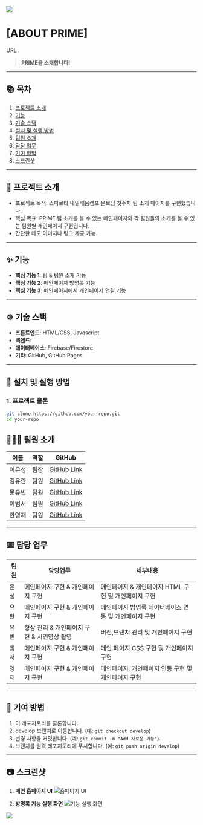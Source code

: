<img src="https://capsule-render.vercel.app/api?type=waving&color=BDBDC8&height=150&section=header" />

# [ABOUT PRIME]

URL :   
> **PRIME을 소개합니다!**

---

## 📚 목차
1. [프로젝트 소개](#-프로젝트-소개)
2. [기능](#-기능)
3. [기술 스택](#-기술-스택)
4. [설치 및 실행 방법](#-설치-및-실행-방법)
5. [팀원 소개](#-팀원-소개)
6. [담당 업무](#-담당-업무)
7. [기여 방법](#-기여-방법)
8. [스크린샷](#-스크린샷)


---

## 📖 프로젝트 소개

- 프로젝트 목적: 스파르타 내일배움캠프 온보딩 첫주차 팀 소개 페이지를 구현했습니다. 
- 핵심 목표: PRIME 팀 소개를 볼 수 있는 메인페이지와 각 팀원들의 소개를 볼 수 있는 팀원별 개인페이지 구현입니다.  
- 간단한 데모 이미지나 링크 제공 가능.

---

## ✨ 기능

- **핵심 기능 1**: 팀 & 팀원 소개 기능
- **핵심 기능 2**: 메인페이지 방명록 기능
- **핵심 기능 3**: 메인페이지에서 개인페이지 연결 기능

---

## ⚙️ 기술 스택

- **프론트엔드**: HTML/CSS, Javascript
- **백엔드**: 
- **데이터베이스**: Firebase/Firestore
- **기타**: GitHub, GitHub Pages

---

## 🚀 설치 및 실행 방법

### 1. 프로젝트 클론
```bash
git clone https://github.com/your-repo.git
cd your-repo
```

## 🧑‍🤝‍🧑 팀원 소개

| 이름   | 역할              | GitHub                                  |
|--------|-------------------|-----------------------------------------|
| 이은성  | 팀장   | [GitHub Link](https://github.com/polaris65b) |
|  김유란 | 팀원   | [GitHub Link](https://github.com/yoorkim) |
| 문유빈  | 팀원       | [GitHub Link](https://github.com/YUBIN-githubb) |
| 이범서  | 팀원 | [GitHub Link](https://github.com/mixedsider) |
| 한영재  | 팀원 | [GitHub Link](https://github.com/han077han) |

---


## ⌨️ 담당 업무

| 팀원       | 담당업무                   | 세부내용                              |
|------------|----------------------------|---------------------------------------|
| 은성   | 메인페이지 구현 & 개인페이지 구현            | 메인페이지 & 개인페이지 HTML 구현 및 개인페이지 구현  |
| 유란   | 메인페이지 구현 & 개인페이지 구현                | 메인페이지 방명록 데이터베이스 연동 및 개인페이지 구현           |
| 유빈   | 형상 관리 & 개인페이지 구현 & 시연영상 촬영   | 버전,브랜치 관리 및 개인페이지 구현        |
| 범서   | 메인페이지 구현 & 개인페이지 구현 | 메인 페이지 CSS 구현 및 개인페이지 구현                |
| 영재   | 메인페이지 구현 & 개인페이지 구현 | 메인페이지, 개인페이지 연동 구현 및 개인페이지 구현              |


---

## 🤝 기여 방법

1. 이 레포지토리를 클론합니다.
2. develop 브랜치로 이동합니다. (예: `git checkout develop`)
3. 변경 사항을 커밋합니다. (예: `git commit -m "Add 새로운 기능"`).
4. 브랜치를 원격 레포지토리에 푸시합니다. (예: `git push origin develop`)

---



## 📷 스크린샷

1. **메인 홈페이지 UI**
   ![홈페이지 UI](https://via.placeholder.com/800x400)

2. **방명록 기능 실행 화면**
   ![기능 실행 화면](https://via.placeholder.com/800x400)


<img src="https://capsule-render.vercel.app/api?type=waving&color=BDBDC8&height=150&section=footer" />
